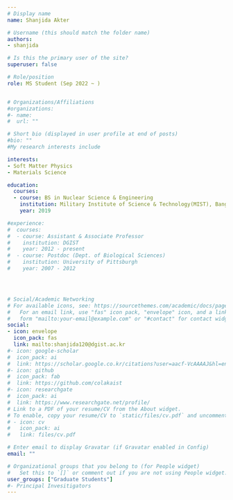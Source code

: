 ```yaml
---
# Display name
name: Shanjida Akter

# Username (this should match the folder name)
authors: 
- shanjida

# Is this the primary user of the site?
superuser: false

# Role/position
role: MS Student (Sep 2022 ~ )


# Organizations/Affiliations
#organizations:
#- name: 
#  url: ""

# Short bio (displayed in user profile at end of posts)
#bio: ""
#My research interests include 

interests:
- Soft Matter Physics
- Materials Science

education:
  courses:
  - course: BS in Nuclear Science & Engineering
    institution: Military Institute of Science & Technology(MIST), Bangladesh
    year: 2019

#experience:
#  courses:
#  - course: Assistant & Associate Professor 
#    institution: DGIST
#    year: 2012 - present
#  - course: Postdoc (Dept. of Biological Sciences)
#    institution: University of Pittsburgh
#    year: 2007 - 2012




# Social/Academic Networking
# For available icons, see: https://sourcethemes.com/academic/docs/page-builder/#icons
#   For an email link, use "fas" icon pack, "envelope" icon, and a link in the
#   form "mailto:your-email@example.com" or "#contact" for contact widget.
social:
- icon: envelope
  icon_pack: fas
  link: mailto:shanjida120@dgist.ac.kr
#- icon: google-scholar
#  icon_pack: ai
#  link: https://scholar.google.co.kr/citations?user=aacf-VcAAAAJ&hl=en
#- icon: github
#  icon_pack: fab
#  link: https://github.com/colakaist
#- icon: researchgate
#  icon_pack: ai
#  link: https://www.researchgate.net/profile/  
# Link to a PDF of your resume/CV from the About widget.
# To enable, copy your resume/CV to `static/files/cv.pdf` and uncomment the lines below.
# - icon: cv
#   icon_pack: ai
#   link: files/cv.pdf

# Enter email to display Gravatar (if Gravatar enabled in Config)
email: ""

# Organizational groups that you belong to (for People widget)
#   Set this to `[]` or comment out if you are not using People widget.
user_groups: ["Graduate Students"]
#- Principal Invesitigators
---
```



